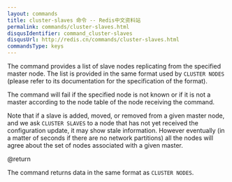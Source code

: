 ```yaml
---
layout: commands
title: cluster-slaves 命令 -- Redis中文资料站
permalink: commands/cluster-slaves.html
disqusIdentifier: command_cluster-slaves
disqusUrl: http://redis.cn/commands/cluster-slaves.html
commandsType: keys
---
```


The command provides a list of slave nodes replicating from the specified
master node. The list is provided in the same format used by `CLUSTER NODES` (please refer to its documentation for the specification of the format).

The command will fail if the specified node is not known or if it is not
a master according to the node table of the node receiving the command.

Note that if a slave is added, moved, or removed from a given master node,
and we ask `CLUSTER SLAVES` to a node that has not yet received the
configuration update, it may show stale information. However eventually
(in a matter of seconds if there are no network partitions) all the nodes
will agree about the set of nodes associated with a given master.

@return

The command returns data in the same format as `CLUSTER NODES`.
